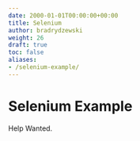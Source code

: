 ```yaml
---
date: 2000-01-01T00:00:00+00:00
title: Selenium
author: bradrydzewski
weight: 26
draft: true
toc: false
aliases:
- /selenium-example/
---
```


# Selenium Example

Help Wanted.
